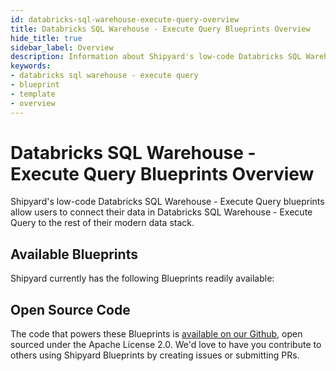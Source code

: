 ```yaml
---
id: databricks-sql-warehouse-execute-query-overview
title: Databricks SQL Warehouse - Execute Query Blueprints Overview
hide_title: true
sidebar_label: Overview
description: Information about Shipyard's low-code Databricks SQL Warehouse - Execute Query templates.
keywords:
- databricks sql warehouse - execute query
- blueprint
- template
- overview
---
```


# Databricks SQL Warehouse - Execute Query Blueprints Overview

Shipyard's low-code Databricks SQL Warehouse - Execute Query blueprints allow users to connect their data in Databricks SQL Warehouse - Execute Query to the rest of their modern data stack.

## Available Blueprints
Shipyard currently has the following Blueprints readily available: 

## Open Source Code
The code that powers these Blueprints is [available on our Github](None), open sourced under the Apache License 2.0. We'd love to have you contribute to others using Shipyard Blueprints by creating issues or submitting PRs.
